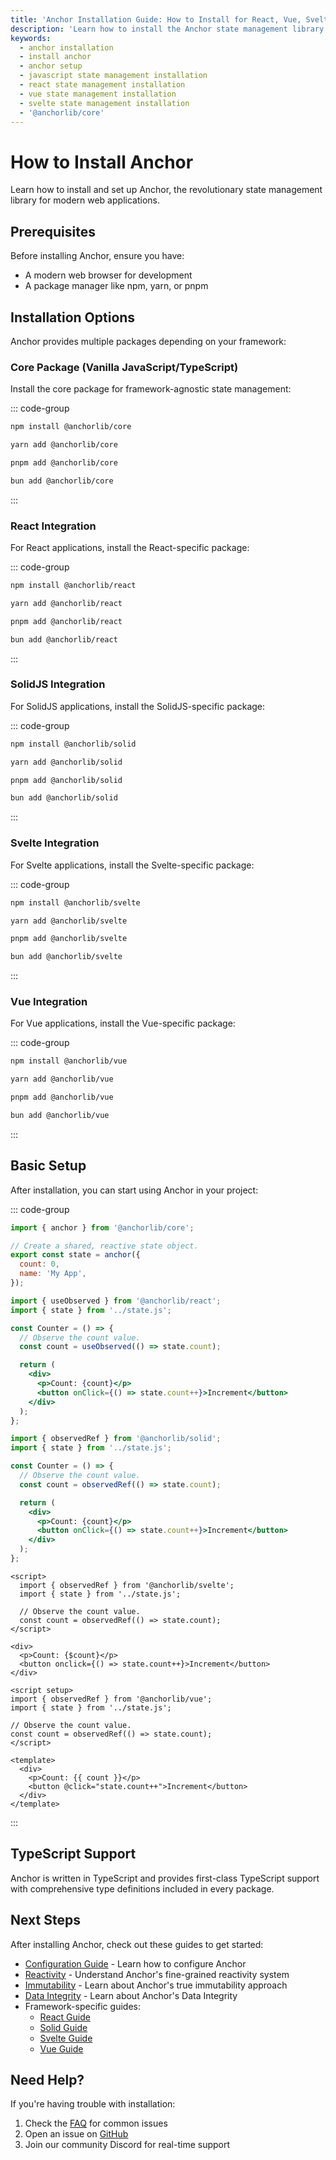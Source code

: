 ```yaml
---
title: 'Anchor Installation Guide: How to Install for React, Vue, Svelte & JS'
description: 'Learn how to install the Anchor state management library for your JavaScript, React, Vue, or Svelte project. Get started quickly with simple installation commands.'
keywords:
  - anchor installation
  - install anchor
  - anchor setup
  - javascript state management installation
  - react state management installation
  - vue state management installation
  - svelte state management installation
  - '@anchorlib/core'
---
```


# How to Install Anchor

Learn how to install and set up Anchor, the revolutionary state management library for modern web applications.

## **Prerequisites**

Before installing Anchor, ensure you have:

- A modern web browser for development
- A package manager like npm, yarn, or pnpm

## **Installation Options**

Anchor provides multiple packages depending on your framework:

### **Core Package (Vanilla JavaScript/TypeScript)**

Install the core package for framework-agnostic state management:

::: code-group

```bash [NPM]
npm install @anchorlib/core
```

```bash [Yarn]
yarn add @anchorlib/core
```

```bash [PNPM]
pnpm add @anchorlib/core
```

```bash [Bun]
bun add @anchorlib/core
```

:::

### **React Integration**

For React applications, install the React-specific package:

::: code-group

```bash [NPM]
npm install @anchorlib/react
```

```bash [Yarn]
yarn add @anchorlib/react
```

```bash [PNPM]
pnpm add @anchorlib/react
```

```bash [Bun]
bun add @anchorlib/react
```

:::

### **SolidJS Integration**

For SolidJS applications, install the SolidJS-specific package:

::: code-group

```bash [NPM]
npm install @anchorlib/solid
```

```bash [Yarn]
yarn add @anchorlib/solid
```

```bash [PNPM]
pnpm add @anchorlib/solid
```

```bash [Bun]
bun add @anchorlib/solid
```

:::

### **Svelte Integration**

For Svelte applications, install the Svelte-specific package:

::: code-group

```bash [NPM]
npm install @anchorlib/svelte
```

```bash [Yarn]
yarn add @anchorlib/svelte
```

```bash [PNPM]
pnpm add @anchorlib/svelte
```

```bash [Bun]
bun add @anchorlib/svelte
```

:::

### **Vue Integration**

For Vue applications, install the Vue-specific package:

::: code-group

```bash [NPM]
npm install @anchorlib/vue
```

```bash [Yarn]
yarn add @anchorlib/vue
```

```bash [PNPM]
pnpm add @anchorlib/vue
```

```bash [Bun]
bun add @anchorlib/vue
```

:::

## **Basic Setup**

After installation, you can start using Anchor in your project:

::: code-group

```js [state.js]
import { anchor } from '@anchorlib/core';

// Create a shared, reactive state object.
export const state = anchor({
  count: 0,
  name: 'My App',
});
```

```jsx [ReactCounter.jsx]
import { useObserved } from '@anchorlib/react';
import { state } from '../state.js';

const Counter = () => {
  // Observe the count value.
  const count = useObserved(() => state.count);

  return (
    <div>
      <p>Count: {count}</p>
      <button onClick={() => state.count++}>Increment</button>
    </div>
  );
};
```

```jsx [SolidCounter.jsx]
import { observedRef } from '@anchorlib/solid';
import { state } from '../state.js';

const Counter = () => {
  // Observe the count value.
  const count = observedRef(() => state.count);

  return (
    <div>
      <p>Count: {count}</p>
      <button onClick={() => state.count++}>Increment</button>
    </div>
  );
};
```

```svelte [Counter.svelte]
<script>
  import { observedRef } from '@anchorlib/svelte';
  import { state } from '../state.js';

  // Observe the count value.
  const count = observedRef(() => state.count);
</script>

<div>
  <p>Count: {$count}</p>
  <button onclick={() => state.count++}>Increment</button>
</div>
```

```vue [Counter.vue]
<script setup>
import { observedRef } from '@anchorlib/vue';
import { state } from '../state.js';

// Observe the count value.
const count = observedRef(() => state.count);
</script>

<template>
  <div>
    <p>Count: {{ count }}</p>
    <button @click="state.count++">Increment</button>
  </div>
</template>
```

:::

## **TypeScript Support**

Anchor is written in TypeScript and provides first-class TypeScript support with comprehensive type definitions included in every package.

## **Next Steps**

After installing Anchor, check out these guides to get started:

- [Configuration Guide](/configuration) - Learn how to configure Anchor
- [Reactivity](/reactivity) - Understand Anchor's fine-grained reactivity system
- [Immutability](/immutability) - Learn about Anchor's true immutability approach
- [Data Integrity](/data-integrity) - Learn about Anchor's Data Integrity
- Framework-specific guides:
  - [React Guide](/react/getting-started)
  - [Solid Guide](/react/getting-started)
  - [Svelte Guide](/svelte/getting-started)
  - [Vue Guide](/vue/getting-started)

## **Need Help?**

If you're having trouble with installation:

1. Check the [FAQ](/faq) for common issues
2. Open an issue on [GitHub](https://github.com/beerush-id/anchor/issues)
3. Join our community Discord for real-time support

